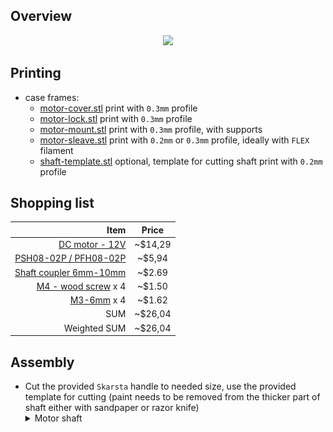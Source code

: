 ## Overview

<p align="center">
  <img src="img/case_motor-v2/wiring.png"/>
</p>

## Printing

- case frames:
  - [motor-cover.stl](../models/motor/motor-cover.stl) print with `0.3mm` profile
  - [motor-lock.stl](../models/motor/motor-lock.stl) print with `0.3mm` profile
  - [motor-mount.stl](../models/motor/motor-mount.stl) print with `0.3mm` profile, with supports
  - [motor-sleave.stl](../models/motor/motor-sleave.stl) print with `0.2mm` or `0.3mm` profile, ideally with `FLEX` filament
  - [shaft-template.stl](../models/shaft-template.stl) optional, template for cutting shaft print with `0.2mm` profile
  
## Shopping list

| Item                                                                                                                                                | Price   |
| --------------------------------------------------------------------------------------------------------------------------------------------------: | :-----: |
| [DC motor - 12V](https://www.banggood.com/DC-12V-180RPM-Geared-Motor-High-Torque-Gear-Reducer-Motor-p-1068573.html)                                 | ~$14,29 |
| [PSH08-02P / PFH08-02P](https://www.ebay.com/itm/10-Pairs-6-2mm-2-Pin-Male-Female-JST-SM-Housing-Crimp-Terminal-Connector/362591186288)             | ~$5,94  |
| [Shaft coupler 6mm-10mm](https://www.ebay.com/itm/Coupling-Shaft-Motor-Coupler-4mm-5mm-6mm-7mm-8mm-10mm-45-steel-Connector-/322250560957)           | ~$2.69  |
| [M4 - wood screw](https://www.ebay.com/itm/Self-Drilling-Drywall-Wood-Screws-M4-Bugle-Head-Coarse-Thread-Zinc-Plated/273011742134) x 4              | ~$1.50  |
| [M3-6mm](https://www.ebay.com/itm/10-20-50-100x-M2-M3-M4-M5-Stainless-Steel-Hex-Bolt-Socket-Cap-Screws-Head-DIN912/173028404303) x 4                | ~$1.62  |
| SUM                                                                                                                                                 | ~$26,04 |
| Weighted SUM                                                                                                                                        | ~$26,04 |

## Assembly

- Cut the provided `Skarsta` handle to needed size, use the provided template for cutting (paint needs to be removed from the thicker part of shaft either with sandpaper or razor knife)
  <details>
    <summary>Motor shaft</summary>
    <p align="center">
      <img src="img/shaft.jpg"/>
    </p>
  </details>